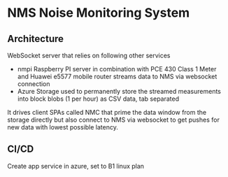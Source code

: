 # NMS Noise Monitoring System

## Architecture

WebSocket server that relies on following other services
* nmpi Raspberry PI server in combination with PCE 430 Class 1 Meter and Huawei e5577 mobile router streams data to NMS via websocket connection
* Azure Storage used to permanently store the streamed measurements into block blobs (1 per hour) as CSV data, tab separated

It drives client SPAs called NMC that prime the data window from the storage directly but also connect to NMS via websocket to get pushes for new data with lowest possible latency.

## CI/CD

Create app service in azure, set to B1 linux plan


